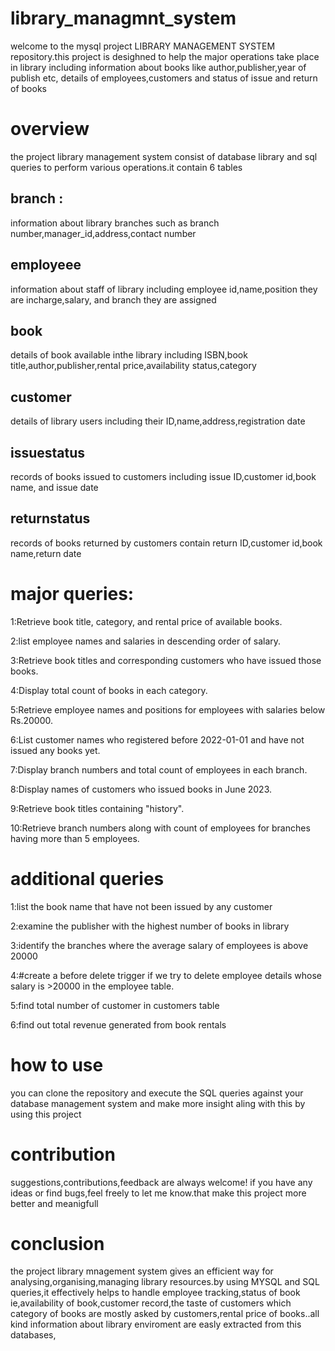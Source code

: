 # library_managmnt_system

welcome to the mysql project LIBRARY MANAGEMENT SYSTEM repository.this project is desighned to help the major operations take place in library including information about books like author,publisher,year of publish etc,
details of employees,customers and status of issue and return of books


# overview

the project library management system consist of database library and sql queries to perform various operations.it contain 6 tables

## branch :
information about library branches such as branch number,manager_id,address,contact number

## employeee
information about staff of library including employee id,name,position they are incharge,salary, and branch they are assigned

## book
details of book available inthe library including ISBN,book title,author,publisher,rental price,availability status,category

## customer
details of library users including their ID,name,address,registration date

## issuestatus
records of books issued to customers including issue ID,customer id,book name, and issue date

## returnstatus
records of books returned by customers contain return ID,customer id,book name,return date

# major queries:

1:Retrieve book title, category, and rental price of available books.

2:list employee names and salaries in descending order of salary.

3:Retrieve book titles and corresponding customers who have issued those books.

4:Display total count of books in each category.

5:Retrieve employee names and positions for employees with salaries below Rs.20000.

6:List customer names who registered before 2022-01-01 and have not issued any books yet.

7:Display branch numbers and total count of employees in each branch.

8:Display names of customers who issued books in June 2023.

9:Retrieve book titles containing "history".

10:Retrieve branch numbers along with count of employees for branches having more than 5 employees.


# additional queries
1:list the book name that have not been issued by any customer

2:examine the publisher with the highest number of books in library

3:identify the branches where the average salary of employees is above 20000

4:#create a before delete trigger if we try to delete employee details whose salary is >20000 in the employee table.

5:find total number of customer in customers table

6:find out total revenue generated from book rentals


# how to use
you can clone the repository and execute the SQL queries against your database management system and make more insight aling with this by using this project

# contribution
suggestions,contributions,feedback are always welcome! if you have any ideas or find bugs,feel freely to let me know.that make this project more better and meanigfull


# conclusion

the project library mnagement system gives an efficient way for analysing,organising,managing library resources.by using MYSQL and SQL queries,it effectively helps to handle employee tracking,status of book ie,availability of book,customer record,the taste of customers which category of books are mostly asked by customers,rental price of books..all kind information about library enviroment are easly extracted from this databases,
